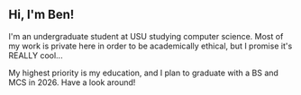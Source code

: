## Hi, I'm Ben!

I'm an undergraduate student at USU studying computer science. Most of my work is private here in order to be academically ethical, but I promise it's REALLY cool...

My highest priority is my education, and I plan to graduate with a BS and MCS in 2026. Have a look around!
